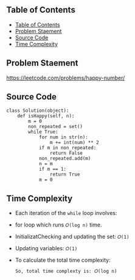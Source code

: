 ## Table of Contents
- [Table of Contents](#table-of-contents)
- [Problem Staement](#problem-staement)
- [Source Code](#source-code)
- [Time Complexity](#time-complexity)

## Problem Staement
https://leetcode.com/problems/happy-number/

## Source Code
```
class Solution(object):
    def isHappy(self, n):
        m = 0
        non_repeated = set()
        while True:
            for num in str(n):
                m += int(num) ** 2
            if m in non_repeated:
                return False
            non_repeated.add(m)
            n = m
            if m == 1:
                return True
            m = 0
```
## Time Complexity
- Each iteration of the `while` loop involves:
- for loop which runs `𝑂(log n)` time.
- InitializatChecking and updating the set: `𝑂(1)`
- Updating variables: `𝑂(1)`

- To calculate the total time complexity:
    ```
    So, total time complexty is: 𝑂(log n)
   ```